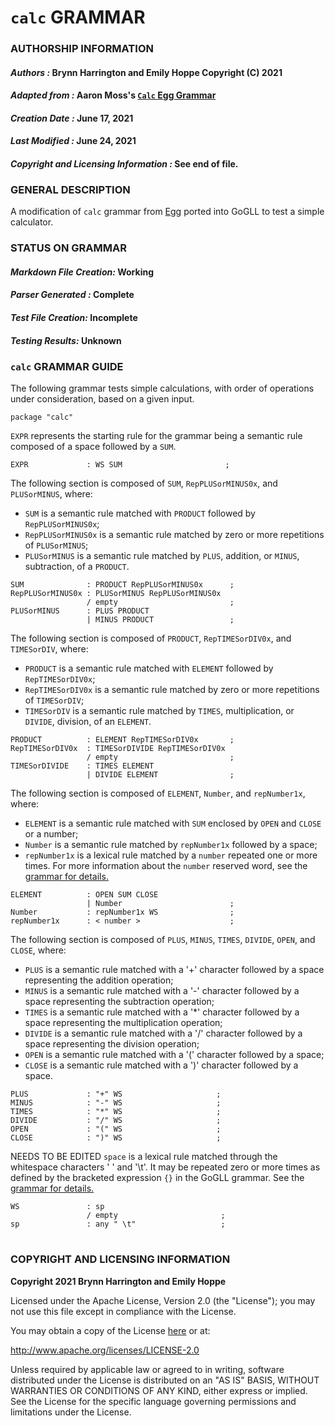 # **`calc` GRAMMAR**

### **AUTHORSHIP INFORMATION**
#### *Authors :* Brynn Harrington and Emily Hoppe Copyright (C) 2021
#### *Adapted from :* Aaron Moss's [`Calc` Egg Grammar](https://github.com/bruceiv/egg/blob/deriv/grammars/Calc.egg)
#### *Creation Date :* June 17, 2021 
#### *Last Modified :* June 24, 2021
#### *Copyright and Licensing Information :* See end of file.

###  **GENERAL DESCRIPTION**
A modification of `calc` grammar from [Egg](https://github.com/bruceiv/egg/blob/deriv/grammars/Calc.egg) ported into GoGLL to test a simple calculator.

### **STATUS ON GRAMMAR**
#### *Markdown File Creation:* Working 
#### *Parser Generated :* Complete
#### *Test File Creation:* Incomplete
#### *Testing Results:* Unknown

### **`calc` GRAMMAR GUIDE**
The following grammar tests simple calculations, with order of operations under consideration, based on a given input.
```
package "calc"
```
`EXPR` represents the starting rule for the grammar being a semantic rule composed of a space followed by a `SUM`.
```
EXPR             : WS SUM                       ;
```
The following section is composed of `SUM`, `RepPLUSorMINUS0x`, and `PLUSorMINUS`, where:
- `SUM` is a semantic rule matched with `PRODUCT` followed by `RepPLUSorMINUS0x`;
- `RepPLUSorMINUS0x` is a semantic rule matched by zero or more repetitions of `PLUSorMINUS`;
- `PLUSorMINUS` is a semantic rule matched by `PLUS`, addition, or `MINUS`, subtraction, of a `PRODUCT`.
```
SUM              : PRODUCT RepPLUSorMINUS0x      ;
RepPLUSorMINUS0x : PLUSorMINUS RepPLUSorMINUS0x 
                 / empty                         ;
PLUSorMINUS      : PLUS PRODUCT 
                 | MINUS PRODUCT                 ; 
```
The following section is composed of `PRODUCT`, `RepTIMESorDIV0x`, and `TIMESorDIV`, where:
- `PRODUCT` is a semantic rule matched with `ELEMENT` followed by `RepTIMESorDIV0x`;
- `RepTIMESorDIV0x` is a semantic rule matched by zero or more repetitions of `TIMESorDIV`;
- `TIMESorDIV` is a semantic rule matched by `TIMES`, multiplication, or `DIVIDE`, division, of an `ELEMENT`.
```
PRODUCT          : ELEMENT RepTIMESorDIV0x       ;
RepTIMESorDIV0x  : TIMESorDIVIDE RepTIMESorDIV0x 
                 / empty                         ;
TIMESorDIVIDE    : TIMES ELEMENT  
                 | DIVIDE ELEMENT                ;
```
The following section is composed of `ELEMENT`, `Number`, and `repNumber1x`, where:
- `ELEMENT` is a semantic rule matched with `SUM` enclosed by `OPEN` and `CLOSE` or a number;
- `Number` is a semantic rule matched by `repNumber1x` followed by a space;
- `repNumber1x` is a lexical rule matched by a `number` repeated one or more times.
For more information about the `number` reserved word, see the [grammar for details.](../../gogll.md)
```       
ELEMENT          : OPEN SUM CLOSE 
                 | Number                        ;
Number           : repNumber1x WS                ;
repNumber1x      : < number >                    ;
```
The following section is composed of `PLUS`, `MINUS`, `TIMES`, `DIVIDE`, `OPEN`, and `CLOSE`, where:
- `PLUS` is a semantic rule matched with a '+' character followed by a space representing the addition operation;
- `MINUS` is a semantic rule matched with a '-' character followed by a space representing the subtraction operation;
- `TIMES` is a semantic rule matched with a '*' character followed by a space representing the multiplication operation;
- `DIVIDE` is a semantic rule matched with a '/' character followed by a space representing the division operation;
- `OPEN` is a semantic rule matched with a '(' character followed by a space;
- `CLOSE` is a semantic rule matched with a ')' character followed by a space.
```
PLUS             : "+" WS                     ;
MINUS            : "-" WS                     ;
TIMES            : "*" WS                     ;
DIVIDE           : "/" WS                     ;
OPEN             : "(" WS                     ;                
CLOSE            : ")" WS                     ;
```
NEEDS TO BE EDITED
`space` is a lexical rule matched through the whitespace characters ' ' and '\t'. It may be repeated zero or more times as defined by the bracketed expression `{}` in the GoGLL grammar. See the [grammar for details.](../../gogll.md)
```
WS               : sp
                 / empty                       ;
sp               : any " \t"                   ;
```
#
### **COPYRIGHT AND LICENSING INFORMATION**
**Copyright 2021 Brynn Harrington and Emily Hoppe**

Licensed under the Apache License, Version 2.0 (the "License"); you may not use this file except in compliance with the License.

You may obtain a copy of the License [here](http://www.apache.org/licenses/LICENSE-2.0) or at:

http://www.apache.org/licenses/LICENSE-2.0

Unless required by applicable law or agreed to in writing, software distributed under the License is distributed on an "AS IS" BASIS, WITHOUT WARRANTIES OR CONDITIONS OF ANY KIND, either express or implied. See the License for the specific language governing permissions and limitations under the License.